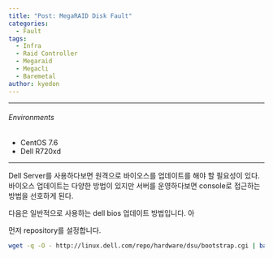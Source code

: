 ```yaml
---
title: "Post: MegaRAID Disk Fault"
categories:
  - Fault
tags:
  - Infra
  - Raid Controller
  - Megaraid
  - Megacli
  - Baremetal
author: kyedon
---
```


***

###### Environments
 - CentOS 7.6
 - Dell R720xd

***

Dell Server를 사용하다보면 원격으로 바이오스를 업데이트를 해야 할 필요성이 있다. 바이오스 업데이트는 다양한 방법이 있지만 서버를 운영하다보면 console로 접근하는 방법을 선호하게 된다.

다음은 일반적으로 사용하는 dell bios 업데이트 방법입니다. 아

먼저 repository를 설정합니다. 

```bash
wget -q -O - http://linux.dell.com/repo/hardware/dsu/bootstrap.cgi | bash
```
